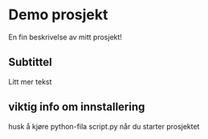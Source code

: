 # Demo prosjekt

En fin beskrivelse av mitt prosjekt! 

## Subtittel

Litt mer tekst

## viktig info om innstallering

husk å kjøre python-fila script.py når du starter prosjektet